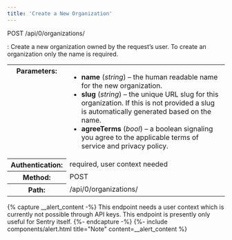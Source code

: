 ```yaml
---
title: 'Create a New Organization'
---
```


POST /api/0/organizations/

: Create a new organization owned by the request’s user. To create an organization only the name is required.

  <table class="table"><tbody valign="top"><tr><th>Parameters:</th><td><ul><li><strong>name</strong> (<em>string</em>) – the human readable name for the new organization.</li><li><strong>slug</strong> (<em>string</em>) – the unique URL slug for this organization. If this is not provided a slug is automatically generated based on the name.</li><li><strong>agreeTerms</strong> (<em>bool</em>) – a boolean signaling you agree to the applicable terms of service and privacy policy.</li></ul></td></tr><tr><th>Authentication:</th><td>required, user context needed</td></tr><tr><th>Method:</th><td>POST</td></tr><tr><th>Path:</th><td>/api/0/organizations/</td></tr></tbody></table>

  {% capture __alert_content -%}
  This endpoint needs a user context which is currently not possible through API keys. This endpoint is presently only useful for Sentry itself.
  {%- endcapture -%}
  {%- include components/alert.html
    title="Note"
    content=__alert_content
  %}
